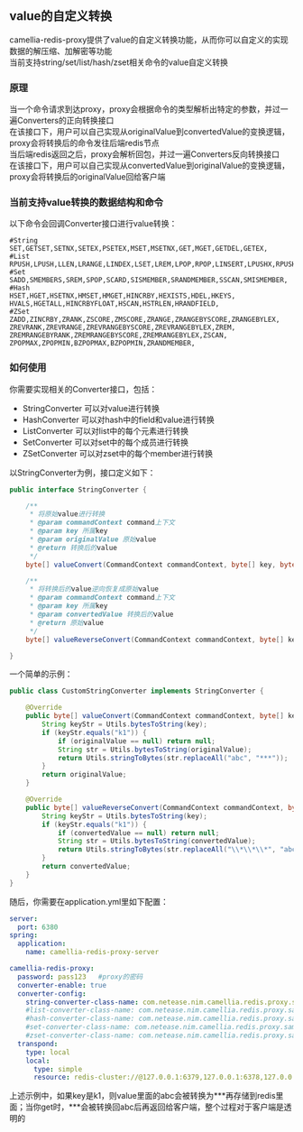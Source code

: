 
## value的自定义转换
camellia-redis-proxy提供了value的自定义转换功能，从而你可以自定义的实现数据的解压缩、加解密等功能  
当前支持string/set/list/hash/zset相关命令的value自定义转换  

### 原理
当一个命令请求到达proxy，proxy会根据命令的类型解析出特定的参数，并过一遍Converters的正向转换接口  
在该接口下，用户可以自己实现从originalValue到convertedValue的变换逻辑，proxy会将转换后的命令发往后端redis节点    
当后端redis返回之后，proxy会解析回包，并过一遍Converters反向转换接口   
在该接口下，用户可以自己实现从convertedValue到originalValue的变换逻辑，proxy会将转换后的originalValue回给客户端    

### 当前支持value转换的数据结构和命令
以下命令会回调Converter接口进行value转换：
```
#String
SET,GETSET,SETNX,SETEX,PSETEX,MSET,MSETNX,GET,MGET,GETDEL,GETEX,
#List
RPUSH,LPUSH,LLEN,LRANGE,LINDEX,LSET,LREM,LPOP,RPOP,LINSERT,LPUSHX,RPUSHX,LPOS,BRPOP,BLPOP,
#Set
SADD,SMEMBERS,SREM,SPOP,SCARD,SISMEMBER,SRANDMEMBER,SSCAN,SMISMEMBER,
#Hash
HSET,HGET,HSETNX,HMSET,HMGET,HINCRBY,HEXISTS,HDEL,HKEYS,
HVALS,HGETALL,HINCRBYFLOAT,HSCAN,HSTRLEN,HRANDFIELD,
#ZSet
ZADD,ZINCRBY,ZRANK,ZSCORE,ZMSCORE,ZRANGE,ZRANGEBYSCORE,ZRANGEBYLEX,
ZREVRANK,ZREVRANGE,ZREVRANGEBYSCORE,ZREVRANGEBYLEX,ZREM,
ZREMRANGEBYRANK,ZREMRANGEBYSCORE,ZREMRANGEBYLEX,ZSCAN,
ZPOPMAX,ZPOPMIN,BZPOPMAX,BZPOPMIN,ZRANDMEMBER,

```
### 如何使用
你需要实现相关的Converter接口，包括：
* StringConverter 可以对value进行转换
* HashConverter 可以对hash中的field和value进行转换
* ListConverter 可以对list中的每个元素进行转换
* SetConverter 可以对set中的每个成员进行转换
* ZSetConverter 可以对zset中的每个member进行转换

以StringConverter为例，接口定义如下：  
```java
public interface StringConverter {

    /**
     * 将原始value进行转换
     * @param commandContext command上下文
     * @param key 所属key
     * @param originalValue 原始value
     * @return 转换后的value
     */
    byte[] valueConvert(CommandContext commandContext, byte[] key, byte[] originalValue);

    /**
     * 将转换后的value逆向恢复成原始value
     * @param commandContext command上下文
     * @param key 所属key
     * @param convertedValue 转换后的value
     * @return 原始value
     */
    byte[] valueReverseConvert(CommandContext commandContext, byte[] key, byte[] convertedValue);

}
```
一个简单的示例：
```java
public class CustomStringConverter implements StringConverter {

    @Override
    public byte[] valueConvert(CommandContext commandContext, byte[] key, byte[] originalValue) {
        String keyStr = Utils.bytesToString(key);
        if (keyStr.equals("k1")) {
            if (originalValue == null) return null;
            String str = Utils.bytesToString(originalValue);
            return Utils.stringToBytes(str.replaceAll("abc", "***"));
        }
        return originalValue;
    }

    @Override
    public byte[] valueReverseConvert(CommandContext commandContext, byte[] key, byte[] convertedValue) {
        String keyStr = Utils.bytesToString(key);
        if (keyStr.equals("k1")) {
            if (convertedValue == null) return null;
            String str = Utils.bytesToString(convertedValue);
            return Utils.stringToBytes(str.replaceAll("\\*\\*\\*", "abc"));
        }
        return convertedValue;
    }
}

```
随后，你需要在application.yml里如下配置：
```yaml
server:
  port: 6380
spring:
  application:
    name: camellia-redis-proxy-server

camellia-redis-proxy:
  password: pass123   #proxy的密码
  converter-enable: true
  converter-config:
    string-converter-class-name: com.netease.nim.camellia.redis.proxy.samples.CustomStringConverter
    #list-converter-class-name: com.netease.nim.camellia.redis.proxy.samples.CustomListConverter
    #hash-converter-class-name: com.netease.nim.camellia.redis.proxy.samples.CustomHashConverter
    #set-converter-class-name: com.netease.nim.camellia.redis.proxy.samples.CustomSetConverter
    #zset-converter-class-name: com.netease.nim.camellia.redis.proxy.samples.CustomZSetConverter
  transpond:
    type: local
    local:
      type: simple
      resource: redis-cluster://@127.0.0.1:6379,127.0.0.1:6378,127.0.0.1:6377
```    

上述示例中，如果key是k1，则value里面的abc会被转换为***再存储到redis里面；当你get时，***会被转换回abc后再返回给客户端，整个过程对于客户端是透明的